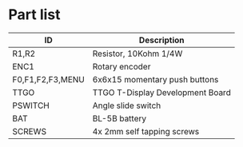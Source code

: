 # Part list
| ID | Description | 
|--|--|
| R1,R2 | Resistor, 10Kohm 1/4W |
| ENC1 | Rotary encoder |
| F0,F1,F2,F3,MENU | 6x6x15 momentary push buttons |
| TTGO | TTGO T-Display Development Board |
| PSWITCH| Angle slide switch |
| BAT | BL-5B battery |
| SCREWS | 4x 2mm self tapping screws |